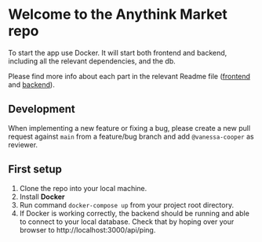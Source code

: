 # Welcome to the Anythink Market repo

To start the app use Docker. It will start both frontend and backend, including all the relevant dependencies, and the db.

Please find more info about each part in the relevant Readme file ([frontend](frontend/readme.md) and [backend](backend/README.md)).

## Development

When implementing a new feature or fixing a bug, please create a new pull request against `main` from a feature/bug branch and add `@vanessa-cooper` as reviewer.

## First setup
1. Clone the repo into your local machine.
2. Install **Docker** 
3. Run command ```docker-compose up``` from your project root directory.
4. If Docker is working correctly, the backend should be running and able to connect to your local database.
   Check that by hoping over your browser to http://localhost:3000/api/ping.

